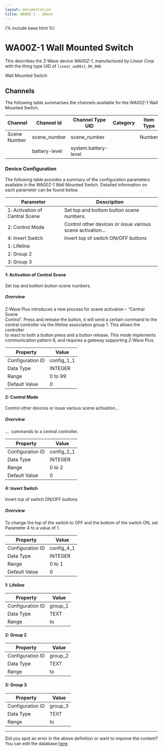 ```yaml
---
layout: documentation
title: WA00Z-1 - ZWave
---
```


{% include base.html %}

# WA00Z-1 Wall Mounted Switch

This describes the Z-Wave device *WA00Z-1*, manufactured by *Linear Corp* with the thing type UID of ```linear_wa00z1_00_000```. 

Wall Mounted Switch


## Channels
The following table summarises the channels available for the WA00Z-1 Wall Mounted Switch.

| Channel | Channel Id | Channel Type UID | Category | Item Type |
|---------|------------|------------------|----------|-----------|
| Scene Number | scene_number | scene_number |  | Number |
|  | battery-level | system.battery-level |  |  |


### Device Configuration
The following table provides a summary of the configuration parameters available in the WA00Z-1 Wall Mounted Switch.
Detailed information on each parameter can be found below.

| Parameter   | Description |
|-------------|-------------|
| 1: Activation of Central Scene | Set top and bottom button scene numbers. |
| 2: Control Mode | Control other devices or issue various scene activation... |
| 4: Invert Switch | Invert top of switch ON/OFF buttons |
| 1: Lifeline |  |
| 2: Group 2 |  |
| 3: Group 3 |  |


#### 1: Activation of Central Scene

Set top and bottom button scene numbers.  


##### Overview 

Z-Wave Plus introduces a new process for scene activation – “Central Scene  
Control”. Press and release the button, it will send a certain command to the  
central controller via the lifeline association group 1. This allows the controller  
to react to both a button press and a button release. This mode implements  
communication pattern 6, and requires a gateway supporting Z-Wave Plus.


| Property         | Value    |
|------------------|----------|
| Configuration ID | config_1_1 |
| Data Type        | INTEGER |
| Range | 0 to 99 |
| Default Value | 0 |


#### 2: Control Mode

Control other devices or issue various scene activation...  


##### Overview 

...  commands to a central controller.


| Property         | Value    |
|------------------|----------|
| Configuration ID | config_2_1 |
| Data Type        | INTEGER |
| Range | 0 to 2 |
| Default Value | 0 |


#### 4: Invert Switch

Invert top of switch ON/OFF buttons  


##### Overview 

To change the top of the switch to OFF and the bottom of the switch ON, set Parameter 4 to a value of 1.


| Property         | Value    |
|------------------|----------|
| Configuration ID | config_4_1 |
| Data Type        | INTEGER |
| Range | 0 to 1 |
| Default Value | 0 |


#### 1: Lifeline


| Property         | Value    |
|------------------|----------|
| Configuration ID | group_1 |
| Data Type        | TEXT |
| Range |  to  |


#### 2: Group 2


| Property         | Value    |
|------------------|----------|
| Configuration ID | group_2 |
| Data Type        | TEXT |
| Range |  to  |


#### 3: Group 3


| Property         | Value    |
|------------------|----------|
| Configuration ID | group_3 |
| Data Type        | TEXT |
| Range |  to  |


---

Did you spot an error in the above definition or want to improve the content?
You can edit the database [here](http://www.cd-jackson.com/index.php/zwave/zwave-device-database/zwave-device-list/devicesummary/610).
